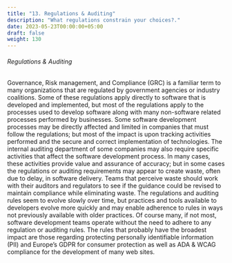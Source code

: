 ```yaml
---
title: "13. Regulations & Auditing"
description: "What regulations constrain your choices?."
date: 2023-05-23T00:00:00+05:00
draft: false
weight: 130
---
```


###### Regulations & Auditing
Governance, Risk management, and Compliance (GRC) is a familiar term to many organizations that are regulated by government agencies or industry coalitions.  Some of these regulations apply directly to software that is developed and implemented, but most of the regulations apply to the processes used to develop software along with many non-software related processes performed by businesses.  Some software development processes may be directly affected and limited in companies that must follow the regulations; but most of the impact is upon tracking activities performed and the secure and correct implementation of technologies.  The internal auditing department of some companies may also require specific activities that affect the software development process.  In many cases, these activities provide value and assurance of accuracy; but in some cases the regulations or auditing requirements may appear to create waste, often due to delay, in software delivery.  Teams that perceive waste should work with their auditors and regulators to see if the guidance could be revised to maintain compliance while eliminating waste.  The regulations and auditing rules seem to evolve slowly over time, but practices and tools available to developers evolve more quickly and may enable adherence to rules in ways not previously available with older practices.  Of course many, if not most, software development teams operate without the need to adhere to any regulation or auditing rules.  The rules that probably have the broadest impact are those regarding protecting personally identifiable information (PII) and Europe’s GDPR for consumer protection as well as ADA & WCAG compliance for the development of many web sites.


